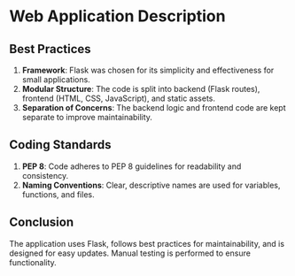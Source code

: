 # Web Application Description

## Best Practices

1. **Framework**: Flask was chosen for its simplicity and effectiveness for small applications.
2. **Modular Structure**: The code is split into backend (Flask routes), frontend (HTML, CSS, JavaScript), and static assets.
3. **Separation of Concerns**: The backend logic and frontend code are kept separate to improve maintainability.

## Coding Standards

1. **PEP 8**: Code adheres to PEP 8 guidelines for readability and consistency.
2. **Naming Conventions**: Clear, descriptive names are used for variables, functions, and files.

## Conclusion

The application uses Flask, follows best practices for maintainability, and is designed for easy updates. Manual testing is performed to ensure functionality.
